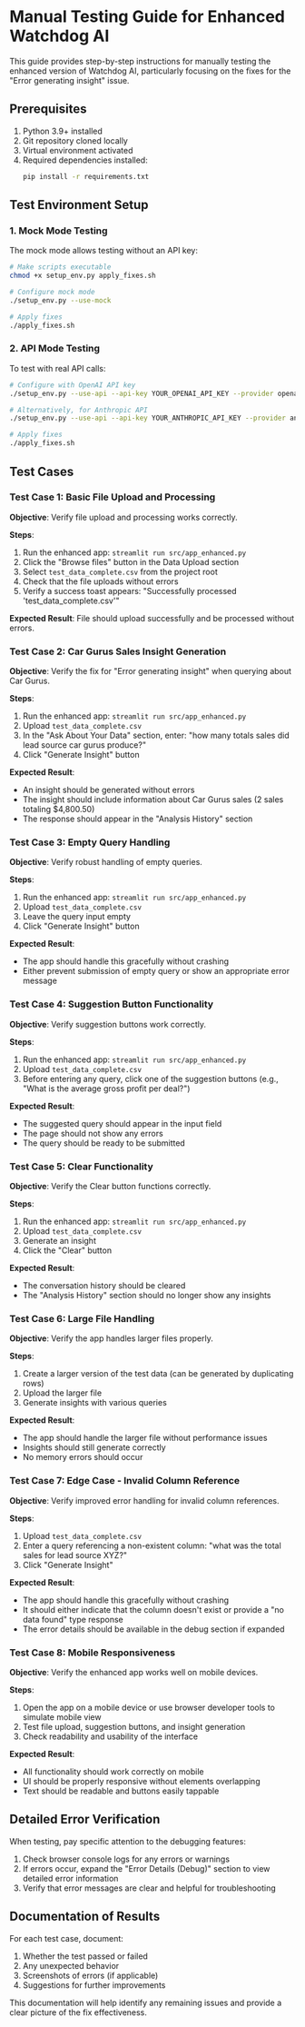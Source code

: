 # Manual Testing Guide for Enhanced Watchdog AI

This guide provides step-by-step instructions for manually testing the enhanced version of Watchdog AI, particularly focusing on the fixes for the "Error generating insight" issue.

## Prerequisites

1. Python 3.9+ installed
2. Git repository cloned locally
3. Virtual environment activated
4. Required dependencies installed:
   ```bash
   pip install -r requirements.txt
   ```

## Test Environment Setup

### 1. Mock Mode Testing

The mock mode allows testing without an API key:

```bash
# Make scripts executable
chmod +x setup_env.py apply_fixes.sh

# Configure mock mode
./setup_env.py --use-mock

# Apply fixes
./apply_fixes.sh
```

### 2. API Mode Testing

To test with real API calls:

```bash
# Configure with OpenAI API key
./setup_env.py --use-api --api-key YOUR_OPENAI_API_KEY --provider openai

# Alternatively, for Anthropic API
./setup_env.py --use-api --api-key YOUR_ANTHROPIC_API_KEY --provider anthropic

# Apply fixes
./apply_fixes.sh
```

## Test Cases

### Test Case 1: Basic File Upload and Processing

**Objective**: Verify file upload and processing works correctly.

**Steps**:
1. Run the enhanced app: `streamlit run src/app_enhanced.py`
2. Click the "Browse files" button in the Data Upload section
3. Select `test_data_complete.csv` from the project root
4. Check that the file uploads without errors
5. Verify a success toast appears: "Successfully processed 'test_data_complete.csv'"

**Expected Result**: File should upload successfully and be processed without errors.

### Test Case 2: Car Gurus Sales Insight Generation

**Objective**: Verify the fix for "Error generating insight" when querying about Car Gurus.

**Steps**:
1. Run the enhanced app: `streamlit run src/app_enhanced.py`
2. Upload `test_data_complete.csv`
3. In the "Ask About Your Data" section, enter: "how many totals sales did lead source car gurus produce?"
4. Click "Generate Insight" button

**Expected Result**: 
- An insight should be generated without errors
- The insight should include information about Car Gurus sales (2 sales totaling $4,800.50)
- The response should appear in the "Analysis History" section

### Test Case 3: Empty Query Handling

**Objective**: Verify robust handling of empty queries.

**Steps**:
1. Run the enhanced app: `streamlit run src/app_enhanced.py`
2. Upload `test_data_complete.csv`
3. Leave the query input empty
4. Click "Generate Insight" button

**Expected Result**: 
- The app should handle this gracefully without crashing
- Either prevent submission of empty query or show an appropriate error message

### Test Case 4: Suggestion Button Functionality

**Objective**: Verify suggestion buttons work correctly.

**Steps**:
1. Run the enhanced app: `streamlit run src/app_enhanced.py`
2. Upload `test_data_complete.csv`
3. Before entering any query, click one of the suggestion buttons (e.g., "What is the average gross profit per deal?")

**Expected Result**:
- The suggested query should appear in the input field
- The page should not show any errors
- The query should be ready to be submitted

### Test Case 5: Clear Functionality

**Objective**: Verify the Clear button functions correctly.

**Steps**:
1. Run the enhanced app: `streamlit run src/app_enhanced.py`
2. Upload `test_data_complete.csv`
3. Generate an insight
4. Click the "Clear" button

**Expected Result**: 
- The conversation history should be cleared
- The "Analysis History" section should no longer show any insights

### Test Case 6: Large File Handling

**Objective**: Verify the app handles larger files properly.

**Steps**:
1. Create a larger version of the test data (can be generated by duplicating rows)
2. Upload the larger file
3. Generate insights with various queries

**Expected Result**: 
- The app should handle the larger file without performance issues
- Insights should still generate correctly
- No memory errors should occur

### Test Case 7: Edge Case - Invalid Column Reference

**Objective**: Verify improved error handling for invalid column references.

**Steps**:
1. Upload `test_data_complete.csv`
2. Enter a query referencing a non-existent column: "what was the total sales for lead source XYZ?"
3. Click "Generate Insight"

**Expected Result**: 
- The app should handle this gracefully without crashing
- It should either indicate that the column doesn't exist or provide a "no data found" type response
- The error details should be available in the debug section if expanded

### Test Case 8: Mobile Responsiveness

**Objective**: Verify the enhanced app works well on mobile devices.

**Steps**:
1. Open the app on a mobile device or use browser developer tools to simulate mobile view
2. Test file upload, suggestion buttons, and insight generation
3. Check readability and usability of the interface

**Expected Result**: 
- All functionality should work correctly on mobile
- UI should be properly responsive without elements overlapping
- Text should be readable and buttons easily tappable

## Detailed Error Verification

When testing, pay specific attention to the debugging features:

1. Check browser console logs for any errors or warnings
2. If errors occur, expand the "Error Details (Debug)" section to view detailed error information
3. Verify that error messages are clear and helpful for troubleshooting

## Documentation of Results

For each test case, document:
1. Whether the test passed or failed
2. Any unexpected behavior
3. Screenshots of errors (if applicable)
4. Suggestions for further improvements

This documentation will help identify any remaining issues and provide a clear picture of the fix effectiveness.
